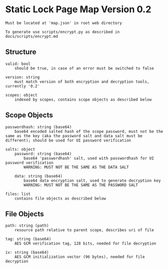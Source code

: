 # Static Lock Page Map Version 0.2

    Must be located at 'map.json' in root web directory

    To generate use scripts/encrypt.py as described in docs/scripts/encrypt.md

## Structure

    valid: bool
        should be true, in case of an error must be switched to false
    
    version: string
        must match version of both encryption and decryption tools, currently '0.2'
    
    scopes: object
        indexed by scopes, contains scope objects as described below

## Scope Objects

    passwordhash: string (base64)
        base64 encoded salted hash of the scope password, must not be the same as the key (aka the password salt and data salt must be different); should be used for UI password verification
    
    salts: object
        password: string (base64)
            base64 'passwordhash' salt, used with passwordhash for UI password verification
            WARNING: MUST NOT BE THE SAME AS THE DATA SALT
        
        data: string (base64)
            base64 data encryption salt, used to generate decryption key
            WARNING: MUST NOT BE THE SAME AS THE PASSWORD SALT
    
    files: list
        contains file objects as described below

## File Objects

    path: string (path)
        resource path relative to parent scope, describes uri of file
    
    tag: string (base64)
        AES GCM verification tag, 128 bits, needed for file decryption
    
    iv: string (base64)
        AES GCM initialization vector (96 bytes), needed for file decryption
